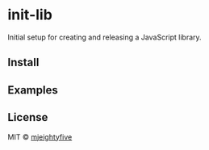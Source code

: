 # init-lib

Initial setup for creating and releasing a JavaScript library.

## Install

## Examples

## License

MIT © [mjeightyfive](http://twitter.com/mjeightyfive)
